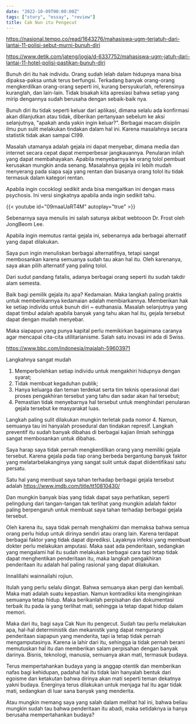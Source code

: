```yaml
---
date: "2022-10-09T00:00:00Z"
tags: ["story", "essay", "review"]
title: Cak Nun itu Pengecut
---
```


https://nasional.tempo.co/read/1643276/mahasiswa-ugm-terjatuh-dari-lantai-11-polisi-sebut-murni-bunuh-diri

https://www.detik.com/jateng/jogja/d-6337752/mahasiswa-ugm-jatuh-dari-lantai-11-hotel-polisi-pastikan-bunuh-diri

Bunuh diri itu hak individu. Orang sudah lelah dalam hidupnya mana bisa dipaksa-paksa untuk terus berfungsi. Terkadang banyak orang-orang mengkerdilkan orang-orang seperti ini, kurang bersyukurlah, referensinya kuranglah, dan lain-lain. Tidak bisakah kita apresiasi bahwa setiap yang mirip dengannya sudah berusaha dengan sebaik-baik nya. 

Bunuh diri itu tidak seperti keluar dari aplikasi, dimana selalu ada konfirmasi akan dilanjutkan atau tidak, diberikan pertanyaan sebelum ke aksi selanjutnya, "apakah anda yakin ingin keluar?". Berbagai macam disiplin ilmu pun sulit melakukan tindakan dalam hal ini. Karena masalahnya secara statistik tidak akan sampai CI99. 

Masalah utamanya adalah gejala ini dapat menyebar, dimana media dan internet secara cepat dapat memperbesar jangkauannya. Penularan inilah yang dapat membahayakan. Apabila menyebarnya ke orang tolol pembuat kerusakan mungkin anda senang. Masalahnya gejala ini lebih mudah menyerang pada siapa saja yang rentan dan biasanya orang tolol itu tidak termasuk dalam kategori rentan.

Apabila ingin cocoklogi sedikit anda bisa mengaitkan ini dengan mass psychosis. Ini versi singkatnya apabila anda ingin sedikit tahu. 

{{< youtube id="09maaUaRT4M" autoplay="true" >}}

Sebenarnya saya menulis ini salah satunya akibat webtooon Dr. Frost oleh JongBeom Lee. 

Apabila ingin memutus rantai gejala ini, sebenarnya ada berbagai alternatif yang dapat dilakukan. 

Saya pun ingin menuliskan berbagai alternatifnya, tetapi sangat membosankan karena semuanya sudah tau akan hal itu. Oleh karenanya, saya akan pilih alternatif yang paling tolol. 

Dari sudut pandang fatalis, adanya berbagai orang seperti itu sudah takdir alam semesta. 

Baik bagi pemilik gejala itu apa? Kedamaian. Maka langkah paling praktis untuk memberikannya kedamaian adalah membiarkannya. Memberikan hak ke setiap individu untuk bunuh diri ~ euthanasia. Masalah selanjutnya yang dapat timbul adalah apabila banyak yang tahu akan hal itu, gejala tersebut dapat dengan mudah menyebar. 

Maka siapapun yang punya kapital perlu memikirkan bagaimana caranya agar mencapai cita-cita utilitarianisme. Salah satu inovasi ini ada di Swiss.

https://www.bbc.com/indonesia/majalah-59603971

Langkahnya sangat mudah

1. Memperbolehkan setiap individu untuk mengakhiri hidupnya dengan syarat;
2. Tidak membuat kegaduhan publik;
3. Hanya keluarga dan teman terdekat serta tim teknis operasional dari proses pengakhiran tersebut yang tahu dan sadar akan hal tersebut;
4. Pemastian tidak menyebarnya hal tersebut untuk menghindari penularan gejala tersebut ke masyarakat luas.

Langkah paling sulit dilakukan mungkin terletak pada nomor 4. Namun, semuanya tau ini hanyalah prosedural dan tindakan represif. Langkah preventif itu sudah banyak dibahas di berbagai kajian ilmiah sehingga sangat membosankan untuk dibahas.

Saya harap saya tidak pernah mengkerdilkan orang yang memiliki gejala tersebut. Karena gejala pada tiap orang berbeda bergantung banyak faktor yang melatarbelakanginya yang sangat sulit untuk dapat diidentifikasi satu persatu. 

Satu hal yang membuat saya tahan terhadap berbagai gejala tersebut adalah https://www.imdb.com/title/tt10810430/

Dan mungkin banyak bias yang tidak dapat saya perhatikan, seperti pelingdung dari tangan-tangan tak terlihat yang mungkin adalah faktor paling berpengaruh untuk membuat saya tahan terhadap berbagai gejala tersebut. 

Oleh karena itu, saya tidak pernah menghakimi dan memaksa bahwa semua orang perlu hidup untuk dirinya sendiri atau orang lain. Karena terdapat berbagai faktor yang tidak dapat diprediksi. Layaknya infeksi yang membuat dokter perlu melakukan amputasi. Maka saat ada penderitaan, sedangkan yang mengalami hal itu sudah melakukan berbagai cara tapi tetap tidak dapat menghentikan penderitaan itu, maka langkah pengakhiran penderitaan itu adalah hal paling rasional yang dapat dilakukan. 

Innalillahi wainnailahi rojiun. 

Itulah yang perlu selalu diingat. Bahwa semuanya akan pergi dan kembali. Maka mati adalah suatu kepastian. Namun kontradiksi kita menginginkan semuanya tetap hidup. Maka berikanlah perpisahan dan dokumentasi terbaik itu pada ia yang terlihat mati, sehingga ia tetap dapat hidup dalam memori. 

Maka dari itu, bagi saya Cak Nun itu pengecut. Sudah tau perlu melakukan apa, hal-hal deterministik dan mekanistik yang dapat mengurangi penderitaan siapapun yang menderita, tapi ia tetap tidak pernah mengamputasinya. Karena ia lahir dari itu, sehingga ia tidak pernah berani memutuskan hal itu dan memberikan salam perpisahan dengan banyak darinya. Bisnis, teknologi, manusia, semuanya akan mati, termasuk budaya. 

Terus mempertahankan budaya yang ia anggap otentik dan memberikan nafas bagi kehidupan, padahal hal itu tidak lain hanyalah bentuk dari egoisme dan ketakutan bahwa dirinya akan mati seperti teman dekatnya yakni budaya. Energinya terus dilakukan untuk menjaga hal itu agar tidak mati, sedangkan di luar sana banyak yang menderita.

Atau mungkin memang saya yang salah dalam melihat hal ini, bahwa beliau mungkin sudah tau bahwa penderitaan itu abadi, maka setidaknya ia hanya berusaha mempertahankan budaya?